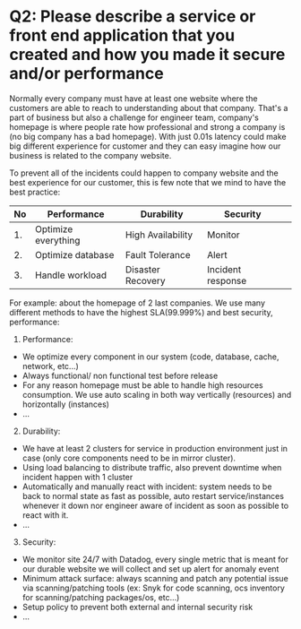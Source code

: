 # Q2: Please describe a service or front end application that you created and how you made it secure and/or performance

Normally every company must have at least one website where the customers are able to reach to understanding about that company. That's a part of business but also a challenge for engineer team, company's homepage is where people rate how professional and strong a company is (no big company has a bad homepage). With just 0.01s latency could make big different experience for customer and they can easy imagine how our business is related to the company website. 
<br/>

To prevent all of the incidents could happen to company website and the best experience for our customer, this is few note that we mind to have the best practice:

| No| Performance               | Durability        | Security           |   |
|---|---------------------------|-------------------|--------------------|---|
| 1.| Optimize everything       | High Availability | Monitor            |   |
| 2.| Optimize database         | Fault Tolerance   | Alert              |   |
| 3.| Handle workload           | Disaster Recovery | Incident response  |   |

For example: about the homepage of 2 last companies. We use many different methods to have the highest SLA(99.999%) and best security, performance:
1. Performance:
- We optimize every component in our system (code, database, cache, network, etc...)
- Always functional/ non functional test before release
- For any reason homepage must be able to handle high resources consumption. We use auto scaling in both way vertically (resources) and horizontally (instances)
- ...

2. Durability:
- We have at least 2 clusters for service in production environment just in case (only core components need to be in mirror cluster).
- Using load balancing to distribute traffic, also prevent downtime when incident happen with 1 cluster
- Automatically and manually react with incident: system needs to be back to normal state as fast as possible, auto restart service/instances whenever it down nor engineer aware of incident as soon as possible to react with it.
- ...

3. Security:
- We monitor site 24/7 with Datadog, every single metric that is meant for our durable website we will collect and set up alert for anomaly event
- Minimum attack surface: always scanning and patch any potential issue via scanning/patching tools (ex: Snyk for code scanning, ocs inventory for scanning/patching packages/os, etc...)
- Setup policy to prevent both external and internal security risk
- ...